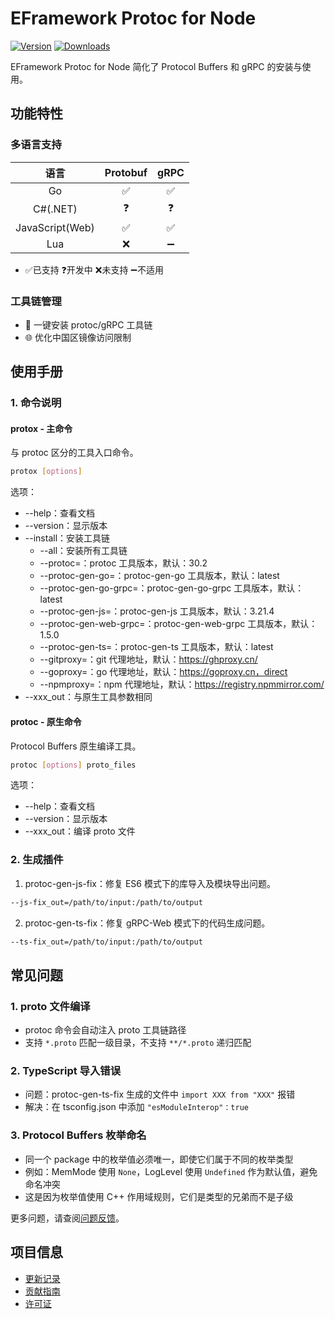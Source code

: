 # EFramework Protoc for Node

[![Version](https://img.shields.io/npm/v/org.eframework.nod.pbx)](https://www.npmjs.com/package/org.eframework.nod.pbx)
[![Downloads](https://img.shields.io/npm/dm/org.eframework.nod.pbx)](https://www.npmjs.com/package/org.eframework.nod.pbx)  

EFramework Protoc for Node 简化了 Protocol Buffers 和 gRPC 的安装与使用。

## 功能特性

### 多语言支持
| 语言 | Protobuf | gRPC |
|:---:|:---:|:---:|
| Go | ✅ | ✅ |
| C#(.NET) | ❓ | ❓ |
| JavaScript(Web) | ✅ | ✅ |
| Lua | ❌ | ➖ |
- ✅已支持  ❓开发中  ❌未支持  ➖不适用

### 工具链管理
- 🚀 一键安装 protoc/gRPC 工具链
- 🌐 优化中国区镜像访问限制

## 使用手册

### 1. 命令说明

#### protox - 主命令
与 protoc 区分的工具入口命令。

```bash
protox [options]
```

选项：
- --help：查看文档
- --version：显示版本
- --install：安装工具链
  - --all：安装所有工具链
  - --protoc=<ver>：protoc 工具版本，默认：30.2
  - --protoc-gen-go=<ver>：protoc-gen-go 工具版本，默认：latest
  - --protoc-gen-go-grpc=<ver>：protoc-gen-go-grpc 工具版本，默认：latest
  - --protoc-gen-js=<ver>：protoc-gen-js 工具版本，默认：3.21.4
  - --protoc-gen-web-grpc=<ver>：protoc-gen-web-grpc 工具版本，默认：1.5.0
  - --protoc-gen-ts=<ver>：protoc-gen-ts 工具版本，默认：latest
  - --gitproxy=<url>：git 代理地址，默认：https://ghproxy.cn/
  - --goproxy=<url>：go 代理地址，默认：https://goproxy.cn，direct
  - --npmproxy=<url>：npm 代理地址，默认：https://registry.npmmirror.com/
- --xxx_out：与原生工具参数相同

#### protoc - 原生命令
Protocol Buffers 原生编译工具。

```bash
protoc [options] proto_files
```

选项：
- --help：查看文档
- --version：显示版本
- --xxx_out：编译 proto 文件

### 2. 生成插件

1. protoc-gen-js-fix：修复 ES6 模式下的库导入及模块导出问题。

```bash
--js-fix_out=/path/to/input:/path/to/output
```

2. protoc-gen-ts-fix：修复 gRPC-Web 模式下的代码生成问题。

```bash
--ts-fix_out=/path/to/input:/path/to/output
```

## 常见问题

### 1. proto 文件编译
- protoc 命令会自动注入 proto 工具链路径
- 支持 `*.proto` 匹配一级目录，不支持 `**/*.proto` 递归匹配

### 2. TypeScript 导入错误
- 问题：protoc-gen-ts-fix 生成的文件中 `import XXX from "XXX"` 报错
- 解决：在 tsconfig.json 中添加 `"esModuleInterop"：true`

### 3. Protocol Buffers 枚举命名
- 同一个 package 中的枚举值必须唯一，即使它们属于不同的枚举类型
- 例如：MemMode 使用 `None`，LogLevel 使用 `Undefined` 作为默认值，避免命名冲突
- 这是因为枚举值使用 C++ 作用域规则，它们是类型的兄弟而不是子级

更多问题，请查阅[问题反馈](CONTRIBUTING.md#问题反馈)。

## 项目信息

- [更新记录](CHANGELOG.md)
- [贡献指南](CONTRIBUTING.md)
- [许可证](LICENSE)
